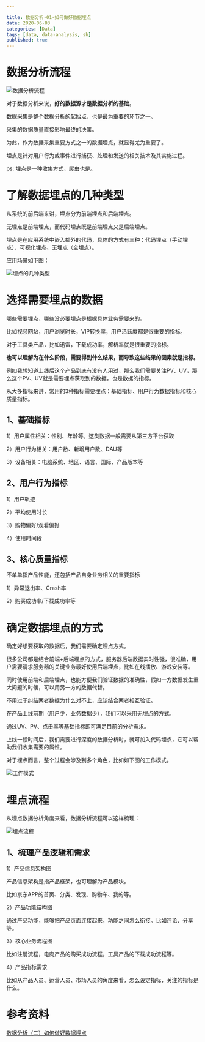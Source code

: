 ```yaml
---

title: 数据分析-01-如何做好数据埋点
date: 2020-06-03
categories: [Data]
tags: [data, data-analysis, sh]
published: true
---
```


# 数据分析流程

![数据分析流程](https://upload-images.jianshu.io/upload_images/7179125-a3bb6b8ad93bcd4a.png)

对于数据分析来说，**好的数据源才是数据分析的基础**。

数据采集是整个数据分析的起始点，也是最为重要的环节之一。

采集的数据质量直接影响最终的决策。

为此，作为数据采集重要方式之一的数据埋点，就显得尤为重要了。

埋点是针对用户行为或事件进行捕获、处理和发送的相关技术及其实施过程。

ps: 埋点是一种收集方式，爬虫也是。

# 了解数据埋点的几种类型

从系统的前后端来讲，埋点分为前端埋点和后端埋点。

无埋点是前端埋点，而代码埋点既是前端埋点又是后端埋点。

埋点是在应用系统中嵌入额外的代码，具体的方式有三种：代码埋点（手动埋点）、可视化埋点、无埋点（全埋点）。

应用场景如下图：

![埋点的几种类型](https://upload-images.jianshu.io/upload_images/7179125-6cc6a77f1d54a725.png)

# 选择需要埋点的数据

哪些需要埋点，哪些没必要埋点是根据具体业务需要来的。

比如视频网站，用户浏览时长，VIP转换率，用户活跃度都是很重要的指标。

对于工具类产品，比如迅雷，下载成功率，解析率就是很重要的指标。

**也可以理解为在什么阶段，需要得到什么结果，而导致这些结果的因素就是指标。**

例如我想知道上线后这个产品到底有没有人用过，那么我们需要关注PV、UV，那么这个PV、UV就是需要埋点获取到的数据，也是数据的指标。

从大多指标来讲，常用的3种指标需要埋点：基础指标、用户行为数据指标和核心质量指标。

## 1、基础指标

1）用户属性相关：性别、年龄等。这类数据一般需要从第三方平台获取

2）用户行为相关：用户数、新增用户数、DAU等

3）设备相关：电脑系统、地区、语言、国际、产品版本等

## 2、用户行为指标

1）用户轨迹

2）平均使用时长

3）购物偏好/观看偏好

4）使用时间段

## 3、核心质量指标

不单单指产品性能，还包括产品自身业务相关的重要指标

1）异常退出率、Crash率

2）购买成功率/下载成功率等

# 确定数据埋点的方式

确定好想要获取的数据后，我们需要确定埋点方式。

很多公司都是结合前端+后端埋点的方式，服务器后端数据实时性强，很准确，用户需要请求服务器的关键业务最好使用后端埋点，比如在线播放、游戏安装等。

同时使用前端和后端埋点，也能方便我们验证数据的准确性，假如一方数据发生重大问题的时候，可以用另一方的数据代替。

不用过于纠结两者数据为什么对不上，应该结合两者相互验证。

在产品上线前期（用户少，业务数据少），我们可以采用无埋点的方式。

通过UV、PV、点击率等基础指标即可满足目前的分析需求。

上线一段时间后，我们需要进行深度的数据分析时，就可加入代码埋点，它可以帮助我们收集需要的属性。

对于埋点而言，整个过程会涉及到多个角色，比如如下图的工作模式。

![工作模式](https://upload-images.jianshu.io/upload_images/7179125-b9ac40939ca0d9d7.png)

# 埋点流程

从埋点数据分析角度来看，数据分析流程可以这样梳理：

![埋点流程](https://upload-images.jianshu.io/upload_images/7179125-2b270c025780735a.png)

## 1、梳理产品逻辑和需求

1）产品信息架构图

产品信息架构是指产品框架，也可理解为产品模块。

比如京东APP的首页、分类、发现、购物车、我的等。

2）产品功能结构图

通过产品功能，能够把产品页面连接起来，功能之间怎么衔接。比如评论、分享等。

3）核心业务流程图

比如注册流程，电商产品的购买成功流程，工具产品的下载成功流程等。

4）产品指标需求

比如从产品人员、运营人员、市场人员的角度来看，怎么设定指标，关注的指标是什么。

# 参考资料

[数据分析（二）如何做好数据埋点](https://www.jianshu.com/p/b0051361ecfa)

